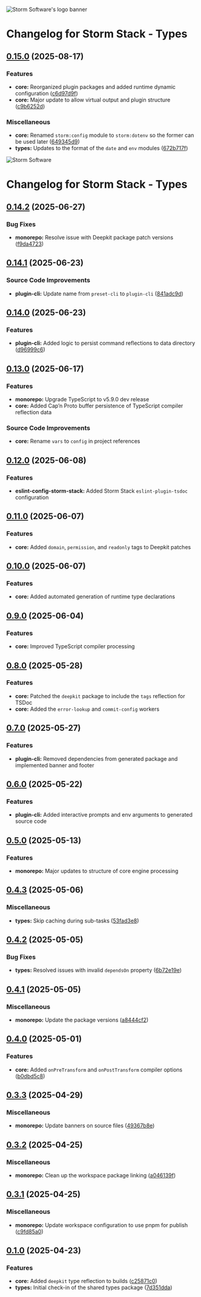 ![Storm Software's logo banner](https://public.storm-cdn.com/brand-banner.png)

# Changelog for Storm Stack - Types

## [0.15.0](https://github.com/storm-software/storm-stack/releases/tag/types%400.15.0) (2025-08-17)

### Features

- **core:** Reorganized plugin packages and added runtime dynamic configuration
  ([c6d97d9f](https://github.com/storm-software/storm-stack/commit/c6d97d9f))
- **core:** Major update to allow virtual output and plugin structure
  ([c9b6252d](https://github.com/storm-software/storm-stack/commit/c9b6252d))

### Miscellaneous

- **core:** Renamed `storm:config` module to `storm:dotenv` so the former can be
  used later
  ([649345d9](https://github.com/storm-software/storm-stack/commit/649345d9))
- **types:** Updates to the format of the `date` and `env` modules
  ([672b717f](https://github.com/storm-software/storm-stack/commit/672b717f))

![Storm Software](https://public.storm-cdn.com/brand-banner.png)

# Changelog for Storm Stack - Types

## [0.14.2](https://github.com/storm-software/storm-stack/releases/tag/types%400.14.2) (2025-06-27)

### Bug Fixes

- **monorepo:** Resolve issue with Deepkit package patch versions
  ([f9da4723](https://github.com/storm-software/storm-stack/commit/f9da4723))

## [0.14.1](https://github.com/storm-software/storm-stack/releases/tag/types%400.14.1) (2025-06-23)

### Source Code Improvements

- **plugin-cli:** Update name from `preset-cli` to `plugin-cli`
  ([841adc9d](https://github.com/storm-software/storm-stack/commit/841adc9d))

## [0.14.0](https://github.com/storm-software/storm-stack/releases/tag/types%400.14.0) (2025-06-23)

### Features

- **plugin-cli:** Added logic to persist command reflections to data directory
  ([d96999c6](https://github.com/storm-software/storm-stack/commit/d96999c6))

## [0.13.0](https://github.com/storm-software/storm-stack/releases/tag/types%400.13.0) (2025-06-17)

### Features

- **monorepo:** Upgrade TypeScript to v5.9.0 dev release
- **core:** Added Cap’n Proto buffer persistence of TypeScript compiler
  reflection data

### Source Code Improvements

- **core:** Rename `vars` to `config` in project references

## [0.12.0](https://github.com/storm-software/storm-stack/releases/tag/types%400.12.0) (2025-06-08)

### Features

- **eslint-config-storm-stack:** Added Storm Stack `eslint-plugin-tsdoc`
  configuration

## [0.11.0](https://github.com/storm-software/storm-stack/releases/tag/types%400.11.0) (2025-06-07)

### Features

- **core:** Added `domain`, `permission`, and `readonly` tags to Deepkit patches

## [0.10.0](https://github.com/storm-software/storm-stack/releases/tag/types%400.10.0) (2025-06-07)

### Features

- **core:** Added automated generation of runtime type declarations

## [0.9.0](https://github.com/storm-software/storm-stack/releases/tag/types%400.9.0) (2025-06-04)

### Features

- **core:** Improved TypeScript compiler processing

## [0.8.0](https://github.com/storm-software/storm-stack/releases/tag/types%400.8.0) (2025-05-28)

### Features

- **core:** Patched the `deepkit` package to include the `tags` reflection for
  TSDoc
- **core:** Added the `error-lookup` and `commit-config` workers

## [0.7.0](https://github.com/storm-software/storm-stack/releases/tag/types%400.7.0) (2025-05-27)

### Features

- **plugin-cli:** Removed dependencies from generated package and implemented
  banner and footer

## [0.6.0](https://github.com/storm-software/storm-stack/releases/tag/types%400.6.0) (2025-05-22)

### Features

- **plugin-cli:** Added interactive prompts and env arguments to generated
  source code

## [0.5.0](https://github.com/storm-software/storm-stack/releases/tag/types%400.5.0) (2025-05-13)

### Features

- **monorepo:** Major updates to structure of core engine processing

## [0.4.3](https://github.com/storm-software/storm-stack/releases/tag/types%400.4.3) (2025-05-06)

### Miscellaneous

- **types:** Skip caching during sub-tasks
  ([53fad3e8](https://github.com/storm-software/storm-stack/commit/53fad3e8))

## [0.4.2](https://github.com/storm-software/storm-stack/releases/tag/types%400.4.2) (2025-05-05)

### Bug Fixes

- **types:** Resolved issues with invalid `dependsOn` property
  ([6b72e19e](https://github.com/storm-software/storm-stack/commit/6b72e19e))

## [0.4.1](https://github.com/storm-software/storm-stack/releases/tag/types%400.4.1) (2025-05-05)

### Miscellaneous

- **monorepo:** Update the package versions
  ([a8444cf2](https://github.com/storm-software/storm-stack/commit/a8444cf2))

## [0.4.0](https://github.com/storm-software/storm-stack/releases/tag/types%400.4.0) (2025-05-01)

### Features

- **core:** Added `onPreTransform` and `onPostTransform` compiler options
  ([b0dbd5c8](https://github.com/storm-software/storm-stack/commit/b0dbd5c8))

## [0.3.3](https://github.com/storm-software/storm-stack/releases/tag/types%400.3.3) (2025-04-29)

### Miscellaneous

- **monorepo:** Update banners on source files
  ([49367b8e](https://github.com/storm-software/storm-stack/commit/49367b8e))

## [0.3.2](https://github.com/storm-software/storm-stack/releases/tag/types%400.3.2) (2025-04-25)

### Miscellaneous

- **monorepo:** Clean up the workspace package linking
  ([a046139f](https://github.com/storm-software/storm-stack/commit/a046139f))

## [0.3.1](https://github.com/storm-software/storm-stack/releases/tag/types%400.3.1) (2025-04-25)

### Miscellaneous

- **monorepo:** Update workspace configuration to use pnpm for publish
  ([c9fd85a0](https://github.com/storm-software/storm-stack/commit/c9fd85a0))

## [0.1.0](https://github.com/storm-software/storm-stack/releases/tag/types%400.1.0) (2025-04-23)

### Features

- **core:** Added `deepkit` type reflection to builds
  ([c25871c0](https://github.com/storm-software/storm-stack/commit/c25871c0))
- **types:** Initial check-in of the shared types package
  ([7d351dda](https://github.com/storm-software/storm-stack/commit/7d351dda))
